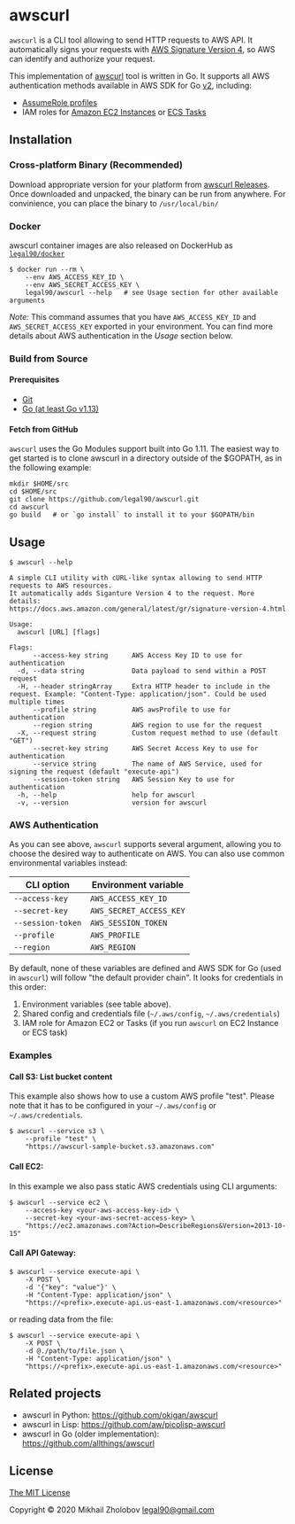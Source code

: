 # awscurl

`awscurl` is a CLI tool allowing to send HTTP requests to AWS API. It automatically signs your requests with
[AWS Signature Version 4](https://docs.aws.amazon.com/general/latest/gr/signing_aws_api_requests.html),
so AWS can identify and authorize your request.

This implementation of [awscurl](https://github.com/okigan/awscurl) tool is written in Go.
It supports all AWS authentication methods available in AWS SDK for Go [v2](https://docs.aws.amazon.com/sdk-for-go/v2/api/), including:
- [AssumeRole profiles](https://docs.aws.amazon.com/cli/latest/userguide/cli-configure-role.html)
- IAM roles for [Amazon EC2 Instances](https://docs.aws.amazon.com/AWSEC2/latest/UserGuide/iam-roles-for-amazon-ec2.html)
or [ECS Tasks](https://docs.aws.amazon.com/AmazonECS/latest/developerguide/task-iam-roles.html)

## Installation

### Cross-platform Binary (Recommended)

Download appropriate version for your platform from [awscurl Releases](https://github.com/legal90/awscurl/releases).
Once downloaded and unpacked, the binary can be run from anywhere. For convinience, you can place the binary to `/usr/local/bin/`

### Docker
awscurl container images are also released on DockerHub as [`legal90/docker`](https://hub.docker.com/repository/docker/legal90/awscurl)

```
$ docker run --rm \
    --env AWS_ACCESS_KEY_ID \
    --env AWS_SECRET_ACCESS_KEY \
    legal90/awscurl --help   # see Usage section for other available arguments
```
_Note:_ This command assumes that you have `AWS_ACCESS_KEY_ID` and `AWS_SECRET_ACCESS_KEY` exported in your environment.
You can find more details about AWS authentication in the _Usage_ section below.

### Build from Source

#### Prerequisites

- [Git](https://git-scm.com/)
- [Go (at least Go v1.13)](https://golang.org/dl/)

#### Fetch from GitHub

`awscurl` uses the Go Modules support built into Go 1.11. The easiest way to get started is to clone awscurl in a directory
outside of the $GOPATH, as in the following example:
```shell
mkdir $HOME/src
cd $HOME/src
git clone https://github.com/legal90/awscurl.git
cd awscurl
go build   # or `go install` to install it to your $GOPATH/bin
```

## Usage

```
$ awscurl --help

A simple CLI utility with cURL-like syntax allowing to send HTTP requests to AWS resources.
It automatically adds Siganture Version 4 to the request. More details:
https://docs.aws.amazon.com/general/latest/gr/signature-version-4.html

Usage:
  awscurl [URL] [flags]

Flags:
      --access-key string      AWS Access Key ID to use for authentication
  -d, --data string            Data payload to send within a POST request
  -H, --header stringArray     Extra HTTP header to include in the request. Example: "Content-Type: application/json". Could be used multiple times
      --profile string         AWS awsProfile to use for authentication
      --region string          AWS region to use for the request
  -X, --request string         Custom request method to use (default "GET")
      --secret-key string      AWS Secret Access Key to use for authentication
      --service string         The name of AWS Service, used for signing the request (default "execute-api")
      --session-token string   AWS Session Key to use for authentication
  -h, --help                   help for awscurl
  -v, --version                version for awscurl
```

### AWS Authentication
As you can see above, `awscurl` supports several argument, allowing you to choose the desired way to authenticate on AWS.
You can also use common environmental variables instead:

| CLI option          | Environment variable    |
|---------------------|-------------------------|
| `--access-key`      | `AWS_ACCESS_KEY_ID`     |
| `--secret-key`      | `AWS_SECRET_ACCESS_KEY` |
| `--session-token`   | `AWS_SESSION_TOKEN`     |
| `--profile`         | `AWS_PROFILE`           |
| `--region`          | `AWS_REGION`            |

By default, none of these variables are defined and AWS SDK for Go (used in `awscurl`)
will follow "the default provider chain". It looks for credentials in this order:

1. Environment variables (see table above).
2. Shared config and credentials file (`~/.aws/config`, `~/.aws/credentials`)
3. IAM role for Amazon EC2 or Tasks (if you run `awscurl` on EC2 Instance or ECS task)

### Examples

#### Call S3: List bucket content

This example also shows how to use a custom AWS profile "test".
Please note that it has to be configured in your `~/.aws/config` or `~/.aws/credentials`.
```shell
$ awscurl --service s3 \
    --profile "test" \
    "https://awscurl-sample-bucket.s3.amazonaws.com"
```

#### Call EC2:

In this example we also pass static AWS credentials using CLI arguments:
```shell
$ awscurl --service ec2 \
    --access-key <your-aws-access-key-id> \
    --secret-key <your-aws-secret-access-key> \
    "https://ec2.amazonaws.com?Action=DescribeRegions&Version=2013-10-15"
```

#### Call API Gateway:
```shell
$ awscurl --service execute-api \
    -X POST \
    -d '{"key": "value"}' \
    -H "Content-Type: application/json" \
    "https://<prefix>.execute-api.us-east-1.amazonaws.com/<resource>"
```
or reading data from the file:
```
$ awscurl --service execute-api \
    -X POST \
    -d @./path/to/file.json \
    -H "Content-Type: application/json" \
    "https://<prefix>.execute-api.us-east-1.amazonaws.com/<resource>"
```

## Related projects

- awscurl in Python: https://github.com/okigan/awscurl
- awscurl in Lisp: https://github.com/aw/picolisp-awscurl
- awscurl in Go (older implementation): https://github.com/allthings/awscurl

## License
[The MIT License](./LICENSE)

Copyright © 2020 Mikhail Zholobov <legal90@gmail.com>
